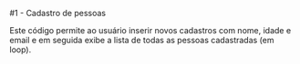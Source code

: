 #1 - Cadastro de pessoas 

Este código permite ao usuário inserir  novos cadastros com nome, idade e email e em seguida exibe a lista de todas as pessoas cadastradas (em loop).
